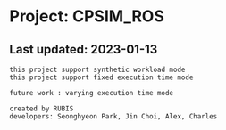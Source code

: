 # Project: CPSIM_ROS
## Last updated: 2023-01-13

```
this project support synthetic workload mode
this project support fixed execution time mode

future work : varying execution time mode

created by RUBIS
developers: Seonghyeon Park, Jin Choi, Alex, Charles 
```


